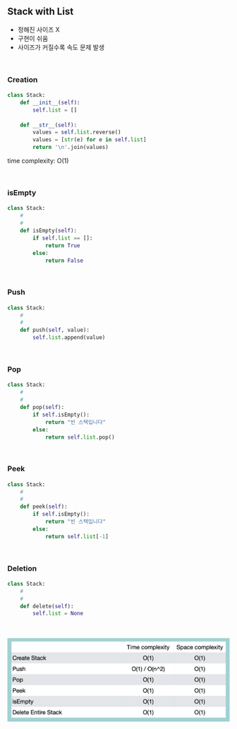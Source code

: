 ## Stack with List

- 정해진 사이즈 X
- 구현이 쉬움
- 사이즈가 커질수록 속도 문제 발생

<br/>

### Creation

```python
class Stack:
    def __init__(self):
        self.list = []

    def __str__(self):
        values = self.list.reverse() 
        values = [str(e) for e in self.list]
        return '\n'.join(values)
```
time complexity: O(1)

<br/>

### isEmpty

```python
class Stack:
    #
    #
    def isEmpty(self):
        if self.list == []:
            return True
        else:
            return False
```

<br/>

### Push

```python
class Stack:
    #
    #
    def push(self, value):
        self.list.append(value)
```

<br/>

### Pop

```python
class Stack:
    #
    #
    def pop(self):
        if self.isEmpty():
            return "빈 스택입니다"
        else:
            return self.list.pop()
```

<br/>

### Peek

```python
class Stack:
    #
    #
    def peek(self):
        if self.isEmpty():
            return "빈 스택입니다"
        else:
            return self.list[-1]
```

<br/>

### Deletion

```python
class Stack:
    #
    #
    def delete(self):
        self.list = None
```

<br/>
<br/>

<img src = "../../Images/Stack_1.png">